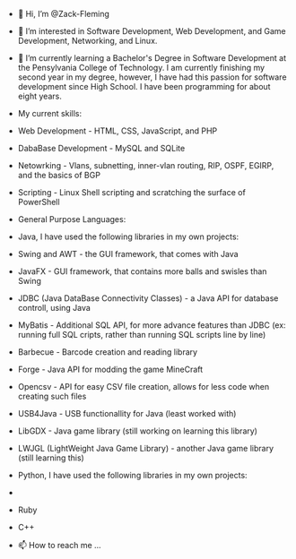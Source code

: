 - 👋 Hi, I’m @Zack-Fleming

- 👀 I’m interested in Software Development, Web Development, and Game Development, Networking, and Linux.

- 🌱 I’m currently learning a Bachelor's Degree in Software Development at the Pensylvania College of Technology. 
     I am currently finishing my second year in my degree, however, I have had this passion for software development
     since High School. I have been programming for about eight years. 

- My current skills:
 - Web Development - HTML, CSS, JavaScript, and PHP
 - DabaBase Development - MySQL and SQLite
 - Netowrking - Vlans, subnetting, inner-vlan routing, RIP, OSPF, EGIRP, and the basics of BGP
 - Scripting - Linux Shell scripting and scratching the surface of PowerShell
 - General Purpose Languages:
  - Java, I have used the following libraries in my own projects:
   - Swing and AWT - the GUI framework, that comes with Java
   - JavaFX - GUI framework, that contains more balls and swisles than Swing
   - JDBC (Java DataBase Connectivity Classes) - a Java API for database controll, using Java
   - MyBatis - Additional SQL API, for more advance features than JDBC (ex: running full SQL cripts, rather than running SQL scripts line by line)
   - Barbecue - Barcode creation and reading library
   - Forge - Java API for modding the game MineCraft
   - Opencsv - API for easy CSV file creation, allows for less code when creating such files
   - USB4Java - USB functionallity for Java (least worked with)
   - LibGDX - Java game library (still working on learning this library)
   - LWJGL (LightWeight Java Game Library) - another Java game library (still learning this)
  - Python, I have used the following libraries in my own projects:
   - 
  - Ruby
  - C++ 
     
- 📫 How to reach me ...

<!---
Zack-Fleming/Zack-Fleming is a ✨ special ✨ repository because its `README.md` (this file) appears on your GitHub profile.
You can click the Preview link to take a look at your changes.
--->
